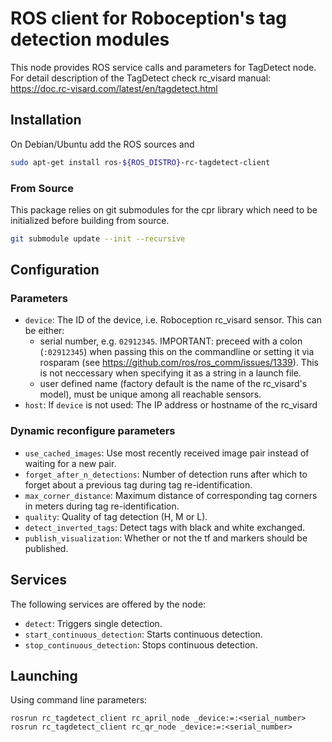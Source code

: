 ROS client for Roboception's tag detection modules
==================================================

This node provides ROS service calls and parameters for TagDetect node.
For detail description of the TagDetect check rc_visard manual: https://doc.rc-visard.com/latest/en/tagdetect.html

Installation
------------

On Debian/Ubuntu add the ROS sources and

```bash
sudo apt-get install ros-${ROS_DISTRO}-rc-tagdetect-client
```

### From Source

This package relies on git submodules for the cpr library which need to be initialized before building from source.

~~~bash
git submodule update --init --recursive
~~~

Configuration
-------------

### Parameters

* `device`: The ID of the device, i.e. Roboception rc_visard sensor. This can be either:
  * serial number, e.g. `02912345`.
    IMPORTANT: preceed with a colon (`:02912345`) when passing this on the commandline or
    setting it via rosparam (see https://github.com/ros/ros_comm/issues/1339).
    This is not neccessary when specifying it as a string in a launch file.
  * user defined name (factory default is the name of the rc_visard's model), must be unique among all
    reachable sensors.
* `host`: If `device` is not used: The IP address or hostname of the rc_visard

### Dynamic reconfigure parameters

* `use_cached_images`: Use most recently received image pair instead of waiting for a new pair.
* `forget_after_n_detections`: Number of detection runs after which to forget about a previous tag during tag re-identification.
* `max_corner_distance`: Maximum distance of corresponding tag corners in meters during tag re-identification.
* `quality`: Quality of tag detection (H, M or L).
* `detect_inverted_tags`: Detect tags with black and white exchanged.
* `publish_visualization`: Whether or not the tf and markers should be published.


Services
--------

The following services are offered by the node:

* `detect`: Triggers single detection.
* `start_continuous_detection`: Starts continuous detection.
* `stop_continuous_detection`: Stops continuous detection.


Launching
---------

Using command line parameters:

~~~
rosrun rc_tagdetect_client rc_april_node _device:=:<serial_number>
rosrun rc_tagdetect_client rc_qr_node _device:=:<serial_number>
~~~
